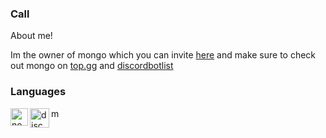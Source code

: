 ### Call

About me!

Im the owner of mongo which you can invite [here](https://dsc.gg/mongo) and make sure to check out mongo on [top.gg](https://top.gg/bot/852002206772756500) and [discordbotlist](https://discordbotlist.com/bots/mongo)


### Languages
<img align="left" alt="node.js" width="28px" src="https://cdn.discordapp.com/emojis/766359910589792266.png" />
<img align="left" alt="discord.js" width="31px" src="https://cdn.discordapp.com/emojis/851461487498493952.png" />
<img align=""left" alt="mongofb" width="15px" src="https://images-ext-2.discordapp.net/external/7gMZmZyAavPZ29Aq8Fnw1YhO2aFt6-6XJ1CCX-yDwLM/https/cdn.discordapp.com/emojis/773715536772988968.png" />
